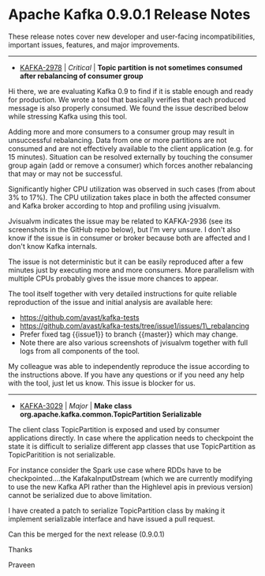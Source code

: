 
<!---
# Licensed to the Apache Software Foundation (ASF) under one
# or more contributor license agreements.  See the NOTICE file
# distributed with this work for additional information
# regarding copyright ownership.  The ASF licenses this file
# to you under the Apache License, Version 2.0 (the
# "License"); you may not use this file except in compliance
# with the License.  You may obtain a copy of the License at
#
#     http://www.apache.org/licenses/LICENSE-2.0
#
# Unless required by applicable law or agreed to in writing, software
# distributed under the License is distributed on an "AS IS" BASIS,
# WITHOUT WARRANTIES OR CONDITIONS OF ANY KIND, either express or implied.
# See the License for the specific language governing permissions and
# limitations under the License.
-->
# Apache Kafka  0.9.0.1 Release Notes

These release notes cover new developer and user-facing incompatibilities, important issues, features, and major improvements.


---

* [KAFKA-2978](https://issues.apache.org/jira/browse/KAFKA-2978) | *Critical* | **Topic partition is not sometimes consumed after rebalancing of consumer group**

Hi there, we are evaluating Kafka 0.9 to find if it is stable enough and ready for production. We wrote a tool that basically verifies that each produced message is also properly consumed. We found the issue described below while stressing Kafka using this tool.

Adding more and more consumers to a consumer group may result in unsuccessful rebalancing. Data from one or more partitions are not consumed and are not effectively available to the client application (e.g. for 15 minutes). Situation can be resolved externally by touching the consumer group again (add or remove a consumer) which forces another rebalancing that may or may not be successful.

Significantly higher CPU utilization was observed in such cases (from about 3% to 17%). The CPU utilization takes place in both the affected consumer and Kafka broker according to htop and profiling using jvisualvm. 

Jvisualvm indicates the issue may be related to KAFKA-2936 (see its screenshots in the GitHub repo below), but I\'m very unsure. I don\'t also know if the issue is in consumer or broker because both are affected and I don\'t know Kafka internals.

The issue is not deterministic but it can be easily reproduced after a few minutes just by executing more and more consumers. More parallelism with multiple CPUs probably gives the issue more chances to appear.

The tool itself together with very detailed instructions for quite reliable reproduction of the issue and initial analysis are available here:

- https://github.com/avast/kafka-tests
- https://github.com/avast/kafka-tests/tree/issue1/issues/1\_rebalancing
- Prefer fixed tag {{issue1}} to branch {{master}} which may change.
- Note there are also various screenshots of jvisualvm together with full logs from all components of the tool.

My colleague was able to independently reproduce the issue according to the instructions above. If you have any questions or if you need any help with the tool, just let us know. This issue is blocker for us.


---

* [KAFKA-3029](https://issues.apache.org/jira/browse/KAFKA-3029) | *Major* | **Make class org.apache.kafka.common.TopicPartition Serializable**

The client class TopicPartition is exposed and used by consumer applications directly. In case where the application needs to checkpoint the state it is difficult to serialize different app classes that use TopicPartition as TopicParitition is not serializable.

For instance consider the Spark use case where RDDs have to be checkpointed....the KafakaInputDstream (which we are currently modifying to use the new Kafka API rather than the Highlevel apis in previous version) cannot be serialized due to above limitation.

I have created a patch to serialize TopicPartition class by making it implement serializable interface and have issued a pull request.

Can this be merged for the next release (0.9.0.1)

Thanks

Praveen



